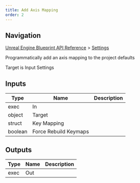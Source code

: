 ```yaml
---
title: Add Axis Mapping
order: 2
---
```

## Navigation

[Unreal Engine Blueprint API Reference](https://dev.epicgames.com/documentation/en-us/unreal-engine/BlueprintAPI) > [Settings](https://dev.epicgames.com/documentation/en-us/unreal-engine/BlueprintAPI/Settings)

Programmatically add an axis mapping to the project defaults

Target is Input Settings

## Inputs

| Type | Name | Description |
| --- | --- | --- |
| exec | In |  |
| object | Target |  |
| struct | Key Mapping |  |
| boolean | Force Rebuild Keymaps |  |

## Outputs

| Type | Name | Description |
| --- | --- | --- |
| exec | Out |  |
